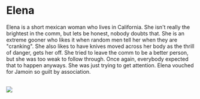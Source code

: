 <h1>Elena</h1>
<p>Elena is a short mexican woman who lives in California. She isn't really the brightest in the comm, but lets be honest, nobody doubts that. She is an extreme gooner who likes it when random men tell her when they are "cranking". She also likes to have knives moved across her body as the thrill of danger, gets her off. She tried to leave the comm to be a better person, but she was too weak to follow through. Once again, everybody expected that to happen anyways. She was just trying to get attention. Elena vouched for Jamoin so guilt by association.</p>
<br>
<img src="https://cdn.discordapp.com/attachments/857843095298899981/1350149693820108800/image.png?ex=67d5b063&is=67d45ee3&hm=cab8da04e9aadb2e49bb985e85d2b869d4e7f6f23258ef4c54a0dc47b04d5be4&">
